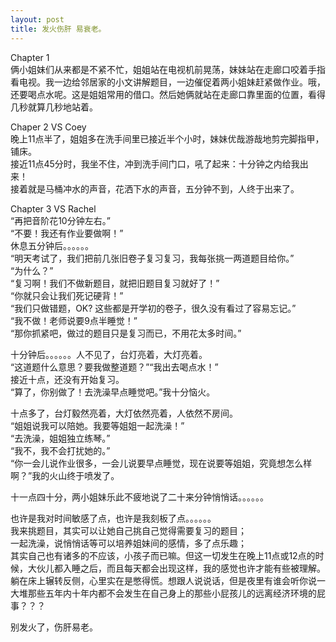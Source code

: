 ```yaml
---
layout: post
title: 发火伤肝 易衰老。
---
```


<p>Chapter 1<br />
俩小姐妹们从来都是不紧不忙，姐姐站在电视机前晃荡，妹妹站在走廊口咬着手指看电视。我一边给邻居家的小文讲解题目，一边催促着两小姐妹赶紧做作业。哦，还要喝点水呢。这是姐姐常用的借口。然后她俩就站在走廊口靠里面的位置，看得几秒就算几秒地站着。</p>
<p>Chaper 2 VS Coey<br />
晚上11点半了，姐姐多在洗手间里已接近半个小时，妹妹优哉游哉地剪完脚指甲，铺床。<br />
接近11点45分时，我坐不住，冲到洗手间门口，吼了起来：十分钟之内给我出来！<br />
接着就是马桶冲水的声音，花洒下水的声音，五分钟不到，人终于出来了。</p>
<p>Chapter 3 VS Rachel<br />
“再把音阶花10分钟左右。”<br />
“不要！我还有作业要做啊！”<br />
休息五分钟后。。。。。。<br />
“明天考试了，我们把前几张旧卷子复习复习，我每张挑一两道题目给你。”<br />
“为什么？”<br />
“复习啊！我们不做新题目，就把旧题目复习就好了！”<br />
“你就只会让我们死记硬背！”<br />
“我们只做错题，OK? 这些都是开学初的卷子，很久没有看过了容易忘记。”<br />
“我不做！老师说要9点半睡觉！”<br />
“那你抓紧吧，做过的题目只是复习而已，不用花太多时间。”</p>
<p>十分钟后。。。。。。人不见了，台灯亮着，大灯亮着。<br />
“这道题什么意思？要我做整道题？”“我出去喝点水！”<br />
接近十点，还没有开始复习。<br />
“算了，你别做了！去洗澡早点睡觉吧。”我十分恼火。</p>
<p>十点多了，台灯毅然亮着，大灯依然亮着，人依然不房间。<br />
“姐姐说我可以陪她。我要等姐姐一起洗澡！”<br />
“去洗澡，姐姐独立练琴。”<br />
“我不，我不会打扰她的。”<br />
“你一会儿说作业很多，一会儿说要早点睡觉，现在说要等姐姐，究竟想怎么样啊？”我的火山终于喷发了。</p>
<p>十一点四十分，两小姐妹乐此不疲地说了二十来分钟悄悄话。。。。。。</p>
<p>也许是我对时间敏感了点，也许是我刻板了点。。。。。。<br />
我来挑题目，其实可以让她自己挑自己觉得需要复习的题目；<br />
一起洗澡，说悄悄话等可以培养姐妹间的感情，多了点乐趣；<br />
其实自己也有诸多的不应该，小孩子而已嘛。但这一切发生在晚上11点或12点的时候，大伙儿都入睡之后，而且每天都会出现这样，我的感觉也许才能有些被理解。<br />
躺在床上辗转反侧，心里实在是憋得慌。想跟人说说话，但是夜里有谁会听你说一大堆那些五年内十年内都不会发生在自己身上的那些小屁孩儿的远离经济环境的屁事？？？</p>
<p>别发火了，伤肝易老。</p>
